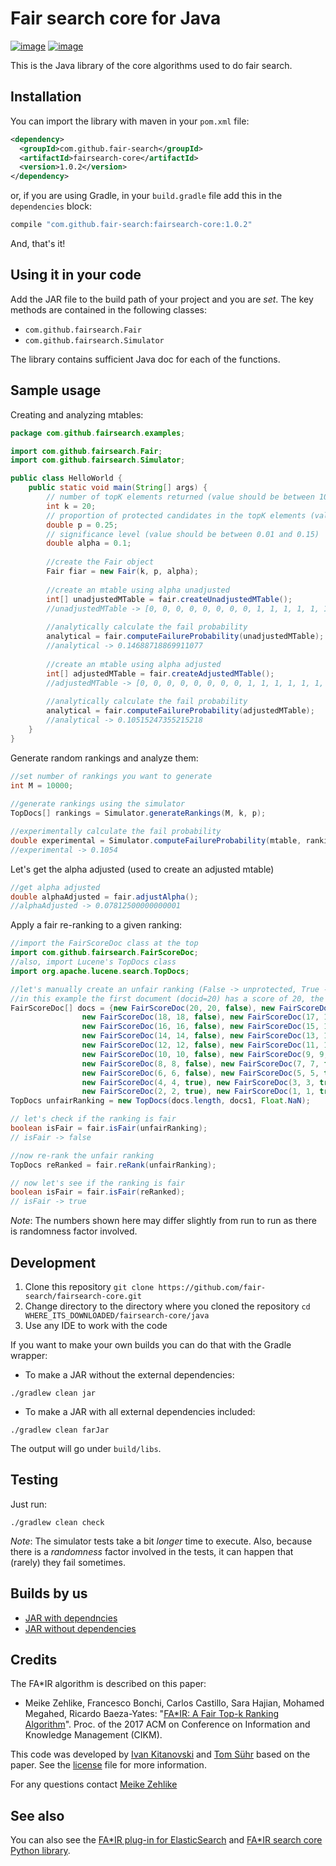 # Fair search core for Java

[![image](https://api.travis-ci.org/fair-search/fairsearchcore-java.svg?branch=master)](https://travis-ci.org/fair-search/fairsearchcore-java)
[![image](https://img.shields.io/pypi/l/fairsearchcore.svg)](https://pypi.org/project/fairsearchcore/)

This is the Java library of the core algorithms used to do fair search. 

## Installation

You can import the library with maven in your `pom.xml` file:
```xml
<dependency>
  <groupId>com.github.fair-search</groupId>
  <artifactId>fairsearch-core</artifactId>
  <version>1.0.2</version>
</dependency>
```
or, if you are using Gradle, in your `build.gradle` file add this in the `dependencies` block:
```gradle
compile "com.github.fair-search:fairsearch-core:1.0.2"
```

And, that's it!

## Using it in your code

Add the JAR file to the build path of your project and you are *set*. The key methods are contained in the following classes:
- `com.github.fairsearch.Fair`
- `com.github.fairsearch.Simulator`

The library contains sufficient Java doc for each of the functions.

## Sample usage
Creating and analyzing mtables:
```java
package com.github.fairsearch.examples;

import com.github.fairsearch.Fair;
import com.github.fairsearch.Simulator;

public class HelloWorld {
    public static void main(String[] args) {
        // number of topK elements returned (value should be between 10 and 400)
        int k = 20; 
        // proportion of protected candidates in the topK elements (value shuld be between 0.02 and 0.98)
        double p = 0.25;  
        // significance level (value should be between 0.01 and 0.15)
        double alpha = 0.1; 
        
        //create the Fair object 
        Fair fiar = new Fair(k, p, alpha);
        
        //create an mtable using alpha unadjusted
        int[] unadjustedMTable = fair.createUnadjustedMTable();
        //unadjustedMTable -> [0, 0, 0, 0, 0, 0, 0, 0, 1, 1, 1, 1, 1, 1, 2, 2, 2, 2, 2, 3]
        
        //analytically calculate the fail probability
        analytical = fair.computeFailureProbability(unadjustedMTable);
        //analytical -> 0.14688718869911077
        
        //create an mtable using alpha adjusted
        int[] adjustedMTable = fair.createAdjustedMTable();
        //adjustedMTable -> [0, 0, 0, 0, 0, 0, 0, 0, 1, 1, 1, 1, 1, 1, 1, 2, 2, 2, 2, 2]
        
        //analytically calculate the fail probability
        analytical = fair.computeFailureProbability(adjustedMTable);
        //analytical -> 0.10515247355215218
    }
}
```
Generate random rankings and analyze them:
```java
//set number of rankings you want to generate
int M = 10000; 
        
//generate rankings using the simulator
TopDocs[] rankings = Simulator.generateRankings(M, k, p);

//experimentally calculate the fail probability
double experimental = Simulator.computeFailureProbability(mtable, rankings);
//experimental -> 0.1054
```
Let's get the alpha adjusted (used to create an adjusted mtable)
```java
//get alpha adjusted
double alphaAdjusted = fair.adjustAlpha();
//alphaAdjusted -> 0.07812500000000001
```
Apply a fair re-ranking to a given ranking:
```java
//import the FairScoreDoc class at the top
import com.github.fairsearch.FairScoreDoc;
//also, import Lucene's TopDocs class
import org.apache.lucene.search.TopDocs;

//let's manually create an unfair ranking (False -> unprotected, True -> protected)
//in this example the first document (docid=20) has a score of 20, the last document (docid=1) a score of 1
FairScoreDoc[] docs = {new FairScoreDoc(20, 20, false), new FairScoreDoc(19, 19, false),
                new FairScoreDoc(18, 18, false), new FairScoreDoc(17, 17, false),
                new FairScoreDoc(16, 16, false), new FairScoreDoc(15, 15, false),
                new FairScoreDoc(14, 14, false), new FairScoreDoc(13, 13, false),
                new FairScoreDoc(12, 12, false), new FairScoreDoc(11, 11, false),
                new FairScoreDoc(10, 10, false), new FairScoreDoc(9, 9, false),
                new FairScoreDoc(8, 8, false), new FairScoreDoc(7, 7, false),
                new FairScoreDoc(6, 6, false), new FairScoreDoc(5, 5, true),
                new FairScoreDoc(4, 4, true), new FairScoreDoc(3, 3, true),
                new FairScoreDoc(2, 2, true), new FairScoreDoc(1, 1, true)};
TopDocs unfairRanking = new TopDocs(docs.length, docs1, Float.NaN);

// let's check if the ranking is fair
boolean isFair = fair.isFair(unfairRanking);
// isFair -> false

//now re-rank the unfair ranking  
TopDocs reRanked = fair.reRank(unfairRanking);

// now let's see if the ranking is fair
boolean isFair = fair.isFair(reRanked);
// isFair -> true
```
*Note*: The numbers shown here may differ slightly from run to run as there is randomness factor involved.

## Development

1. Clone this repository `git clone https://github.com/fair-search/fairsearch-core.git`
2. Change directory to the directory where you cloned the repository `cd WHERE_ITS_DOWNLOADED/fairsearch-core/java`
3. Use any IDE to work with the code

If you want to make your own builds you can do that with the Gradle wrapper:
- To make a JAR without the external dependencies: 
```
./gradlew clean jar
```
- To make a JAR with all external dependencies included:
```
./gradlew clean farJar
```

The output will go under `build/libs`.

## Testing

Just run:
```
./gradlew clean check
```
*Note*: The simulator tests take a bit *longer* time to execute. Also, because there is a *randomness* factor involved in 
the tests, it can happen that (rarely) they fail sometimes.  

## Builds by us

- [JAR with dependncies](https://fair-search.github.io/fairsearch-core/java/fairsearch-core-all-1.0.1.jar)
- [JAR without dependencies](https://fair-search.github.io/fairsearch-core/java/fairsearch-core-1.0.1.jar)

## Credits

The FA*IR algorithm is described on this paper:

* Meike Zehlike, Francesco Bonchi, Carlos Castillo, Sara Hajian, Mohamed Megahed, Ricardo Baeza-Yates: "[FA*IR: A Fair Top-k Ranking Algorithm](https://doi.org/10.1145/3132847.3132938)". Proc. of the 2017 ACM on Conference on Information and Knowledge Management (CIKM).

This code was developed by [Ivan Kitanovski](http://ivankitanovski.com/) and [Tom Sühr](https://github.com/tsuehr) based on the paper. See the [license](https://github.com/fair-search/fairsearch-fair-java/blob/master/LICENSE) file for more information.

For any questions contact [Meike Zehlike](https://de.linkedin.com/in/meike-zehlike-366bba131)

## See also

You can also see the [FA*IR plug-in for ElasticSearch](https://github.com/fair-search/fairsearch-fair-for-elasticsearch) 
and [FA*IR search core Python library](https://github.com/fair-search/fairsearch-fair-python).
